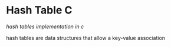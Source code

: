 # Hash Table C
_hash tables implementation in c_

hash tables are data structures that allow a key-value association